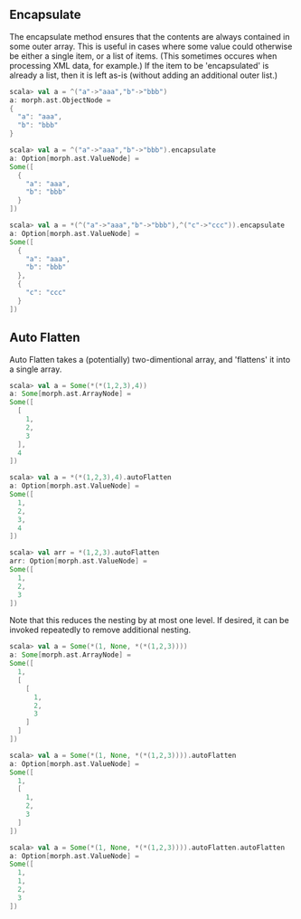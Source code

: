 Encapsulate
---------------

The encapsulate method ensures that the contents are always contained in some outer array.
This is useful in cases where some value could otherwise be either a single item, or a list of items.  (This sometimes occures when processing XML data, for example.)
If the item to be 'encapsulated' is already a list, then it is left as-is (without adding an additional outer list.)

```scala
scala> val a = ^("a"->"aaa","b"->"bbb")
a: morph.ast.ObjectNode = 
{
  "a": "aaa",
  "b": "bbb"
}

scala> val a = ^("a"->"aaa","b"->"bbb").encapsulate
a: Option[morph.ast.ValueNode] = 
Some([
  {
    "a": "aaa",
    "b": "bbb"
  }
])

scala> val a = *(^("a"->"aaa","b"->"bbb"),^("c"->"ccc")).encapsulate
a: Option[morph.ast.ValueNode] = 
Some([
  {
    "a": "aaa",
    "b": "bbb"
  },
  {
    "c": "ccc"
  }
])


```

Auto Flatten
---------------

Auto Flatten takes a (potentially) two-dimentional array, and 'flattens' it into a single array.

```scala
scala> val a = Some(*(*(1,2,3),4))
a: Some[morph.ast.ArrayNode] = 
Some([
  [
    1,
    2,
    3
  ],
  4
])

scala> val a = *(*(1,2,3),4).autoFlatten
a: Option[morph.ast.ValueNode] = 
Some([
  1,
  2,
  3,
  4
])

scala> val arr = *(1,2,3).autoFlatten
arr: Option[morph.ast.ValueNode] = 
Some([
  1,
  2,
  3
])
```

Note that this reduces the nesting by at most one level.  If desired, it can be invoked repeatedly to remove additional nesting.

```scala
scala> val a = Some(*(1, None, *(*(1,2,3))))
a: Some[morph.ast.ArrayNode] = 
Some([
  1,
  [
    [
      1,
      2,
      3
    ]
  ]
])

scala> val a = Some(*(1, None, *(*(1,2,3)))).autoFlatten
a: Option[morph.ast.ValueNode] = 
Some([
  1,
  [
    1,
    2,
    3
  ]
])

scala> val a = Some(*(1, None, *(*(1,2,3)))).autoFlatten.autoFlatten
a: Option[morph.ast.ValueNode] = 
Some([
  1,
  1,
  2,
  3
])

```